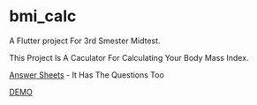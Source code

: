 # bmi_calc

A Flutter project For 3rd Smester Midtest.

This Project Is A Caculator For Calculating Your Body Mass Index.

[Answer Sheets]() - It Has The Questions Too

[DEMO](https://img.youtube.com/vi/3P-rrYF_vfc)
